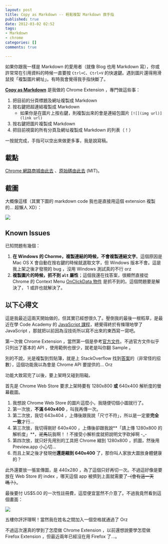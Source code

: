 ```yaml
---
layout: post
title: Copy as Markdown -- 輕鬆複製 Markdown 救手指
published: true
date: 2012-03-02 02:52
tags:
- Markdown
- chrome
categories: []
comments: true

---
```



如果你跟我一樣是 Markdown 的愛用者（就像 Blog 也用 Markdown 寫），你或許常常在引用資料的時候一直要按 `Ctrl+C`、`Ctrl+V` 的快速鍵。遇到圖片還得用滑鼠按「複製圖片網址」。有時我會覺得我手指快斷了。

[**Copy as Markdown**](https://chrome.google.com/webstore/detail/fkeaekngjflipcockcnpobkpbbfbhmdn) 是我做的 Chrome Extension ，專門做這些事：

1. 把目前的分頁標題及網址複製成 Markdown
2. 按右鍵把超連結複製成 Markdown
   * 如果你是在圖片上按右鍵，則複製出來的會是連結包圖片 `[![](img url)](link url)`
3. 按右鍵把圖片複製成 Markdown
4. 把目前視窗的所有分頁及網址複製成 Markdown 的列表（！）

一按就完成，手指可以空出來做更多事，我是說寫稿。

## 載點

[Chrome 網路商城由此去](https://chrome.google.com/webstore/detail/fkeaekngjflipcockcnpobkpbbfbhmdn) 、[原始碼由此去](https://github.com/chitsaou/copy-as-markdown) (MIT)。

## 截圖

大概像這樣（其實下圖的 markdown code 我也是直接用這個 extension 複製的… 超懶人 XD）：

![](http://cl.ly/42293N0b0V0R011U1s1G/Screen%20Shot%202012-03-02%20at%2001.40.37.png)

## Known Issues

已知問題有幾個：

1. **在 Windows 的 Chorme，複製連結的時候，不會複製連結文字**。這個原因是 Mac OS X 會自動在按右鍵的時候就選取文字，但 Windows 版本不會。這是我上架之後才發現的 bug ，沒用 Windows 測試真的不行 orz
2. **複製圖片的時候，抓不到 `alt` 屬性**；這個我還在找答案，很顯然直接從 Chrome 的 Context Menu [OnClickData 物件](http://code.google.com/chrome/extensions/contextMenus.html#type-OnClickData) 是抓不到的。這個問題要是解決了， 1 或許也就解決了。

<!-- more -->

## 以下心得文

這是我最近這兩天開始做的，但其實已經想很久了。壓倒我的最後一根稻草，是最近在學 Code Academy 的 [JavaScript 課程](http://www.codecademy.com/languages/javascript)，總覺得終於有條理地學了 JavaScript ，那就把以前因為沒技術所以寫不出來的東西寫一寫吧。

第一次做 Chrome Extension ，當然第一個是參考[官方文件](http://code.google.com/chrome/extensions/docs.html)。不過官方文件似乎只列出了基本的 API ，使用範例也很少，就老是叫你翻 Sample 。

別的不說，光是複製到剪貼簿，就是上 StackOverflow 找到[答案](http://stackoverflow.com/questions/3436102/copy-to-clipboard-in-chrome-extension)的（非常怪的招數），這個功能我以為會是 Chrome API 要提供的… Orz

功能大致寫完了以後，要上架時又碰到阻礙。

首先是 Chrome Web Store 要求上架時要有 1280x800 **或** 640x400 解析度的螢幕截圖。

1. 我想說 Chrome Web Store 的圖片這麼小，我隨便切個小圖就行了。
2. 第一次放，**不滿 640x400** ，叫我再傳一次。
3. 第二次放，我切 643x404 ，上傳後跟我說「尺寸不符」，所以是一定要**完全一致**才行…
4. 第三次放，我切得剛好 640x400 ，上傳後卻跟我說**「請上傳 1280x800 的解析度」**，<strike>泥馬</strike>玩我啊！！不接受小解析度就把說明文字砍掉啊 -_-
5. 第四次放，就只好先用別的工具把 Chrome 縮到 1280x800 ，抓圖，然後用 Preview.app 小心切…
6. 而且上架之後才發現他**還是縮到 640x400** 了，那你叫人家放大圖放身體健康的？

此外還要放一張宣傳圖，是 440x280 ，為了這個只好再切一次。不過這好像是要放在 Web Store 的 index ，哪天這個 app 被擠到上面就需要了<strike>（會有這一天嗎？）</strike>。

最後要付 US$5.00 的一次性註冊費，這麼便宜當然不介意了。不過我竟然看到這個畫面：

[![](http://cl.ly/1E1r120E2d300W2b0r3C/Screen%20Shot%202012-03-02%20at%2001.48.09.png)](http://cl.ly/1E1r120E2d300W2b0r3C)

五樓你評評理啊！當然我在姓名之間加入一個空格就通過了 Orz

不過這次還真的學到了怎麼做 Chrome Extension ，以前還想說要學怎麼做 Firefox Extension ，但最近兩年已經沒在用 Firefox 了...。
